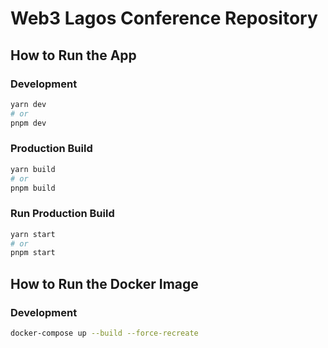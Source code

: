 # Web3 Lagos Conference Repository

## How to Run the App

### Development

```bash
yarn dev
# or
pnpm dev
```
<!-- update to branch -->
### Production Build

```bash
yarn build
# or
pnpm build
```

### Run Production Build

```bash
yarn start
# or
pnpm start
```

## How to Run the Docker Image

### Development

```bash
docker-compose up --build --force-recreate
```
